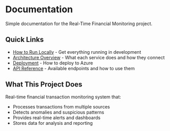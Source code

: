 # Documentation

Simple documentation for the Real-Time Financial Monitoring project.

## Quick Links

- [How to Run Locally](setup.md) - Get everything running in development
- [Architecture Overview](architecture.md) - What each service does and how they connect
- [Deployment](deployment.md) - How to deploy to Azure
- [API Reference](api.md) - Available endpoints and how to use them

## What This Project Does

Real-time financial transaction monitoring system that:
- Processes transactions from multiple sources
- Detects anomalies and suspicious patterns
- Provides real-time alerts and dashboards
- Stores data for analysis and reporting